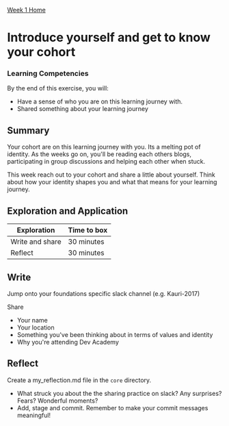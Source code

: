[Week 1 Home](README.md)

# Introduce yourself and get to know your cohort

### Learning Competencies
By the end of this exercise, you will:

- Have a sense of who you are on this learning journey with. 
- Shared something about your learning journey


## Summary
Your cohort are on this learning journey with you. Its a melting pot of identity. As the weeks go on, you'll be reading each others blogs, participating in group discussions and helping each other when stuck. 

This week reach out to your cohort and share a little about yourself. 
Think about how your identity shapes you and what that means for your learning journey.


## Exploration and Application

Exploration | Time to box |
------------|----------|
Write and share | 30 minutes
Reflect | 30 minutes

## Write
Jump onto your foundations specific slack channel (e.g. Kauri-2017)

Share 
- Your name 
- Your location 
- Something you've been thinking about in terms of values and identity 
- Why you're attending Dev Academy 

## Reflect 
Create a my_reflection.md file in the `core` directory. 

- What struck you about the the sharing practice on slack? Any surprises? Fears? Wonderful moments?  
- Add, stage and commit. Remember to make your commit messages meaningful!
